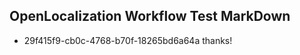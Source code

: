 ## OpenLocalization Workflow Test MarkDown
* 29f415f9-cb0c-4768-b70f-18265bd6a64a 
thanks!<!--HONumber=Mar16_HO3-->
